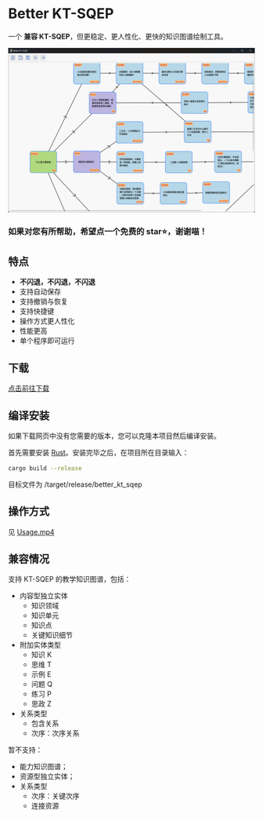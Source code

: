 # Better KT-SQEP

一个 **兼容 KT-SQEP**，但更稳定、更人性化、更快的知识图谱绘制工具。

![展示](assets/image.png)

### 如果对您有所帮助，希望点一个免费的 star⭐，谢谢喵！

## 特点

- **不闪退，不闪退，不闪退**
- 支持自动保存
- 支持撤销与恢复
- 支持快捷键
- 操作方式更人性化
- 性能更高
- 单个程序即可运行

## 下载

[点击前往下载](https://github.com/zmsbruce/better_kt_sqep/releases)

## 编译安装

如果下载网页中没有您需要的版本，您可以克隆本项目然后编译安装。

首先需要安装 [Rust](https://www.rust-lang.org/zh-CN/tools/install)。安装完毕之后，在项目所在目录输入：

```bash
cargo build --release
```

目标文件为 /target/release/better_kt_sqep

## 操作方式

见 [Usage.mp4](./Usage.mp4)

## 兼容情况

支持 KT-SQEP 的教学知识图谱，包括：

- 内容型独立实体
  - 知识领域
  - 知识单元
  - 知识点
  - 关键知识细节
- 附加实体类型
  - 知识 K
  - 思维 T
  - 示例 E
  - 问题 Q
  - 练习 P
  - 思政 Z
- 关系类型
  - 包含关系
  - 次序：次序关系

暂不支持：

- 能力知识图谱；
- 资源型独立实体；
- 关系类型
  - 次序：关键次序
  - 连接资源